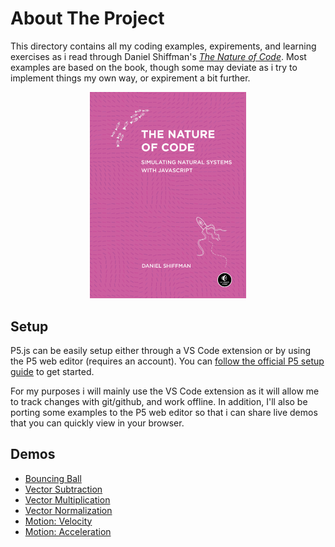 # About The Project

This directory contains all my coding examples, expirements, and learning exercises as i read through Daniel Shiffman's [*The Nature of Code*](https://natureofcode.com/). Most examples are based on the book, though some may deviate as i try to implement things my own way, or expirement a bit further. 

<p align="center">
    <img style="max-width: 250px" src="./nature-of-code-cover.png" alt="Cover for 'The Nature of Code' by Daniel Shiffman"/>
</p>

## Setup

P5.js can be easily setup either through a VS Code extension or by using the P5 web editor (requires an account). You can [follow the official P5 setup guide](https://p5js.org/tutorials/setting-up-your-environment/) to get started. 

For my purposes i will mainly use the VS Code extension as it will allow me to track changes with git/github, and work offline. In addition, I'll also be porting some examples to the P5 web editor so that i can share live demos that you can quickly view in your browser.

## Demos
* [Bouncing Ball](https://editor.p5js.org/juzier/full/K0bxs4ut_)
* [Vector Subtraction](https://editor.p5js.org/juzier/full/txR8g_QMF)
* [Vector Multiplication](https://editor.p5js.org/juzier/full/1D29vg1ph)
* [Vector Normalization](https://editor.p5js.org/juzier/full/dqLIvB5kQ)
* [Motion: Velocity](https://editor.p5js.org/juzier/full/VWr25sU6S)
* [Motion: Acceleration](https://editor.p5js.org/juzier/full/pho4HNEx5)